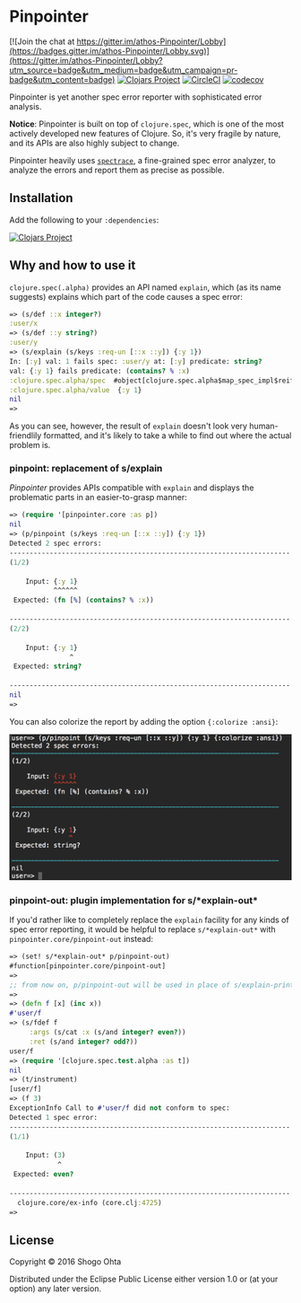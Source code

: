 # Pinpointer

[![Join the chat at https://gitter.im/athos-Pinpointer/Lobby](https://badges.gitter.im/athos-Pinpointer/Lobby.svg)](https://gitter.im/athos-Pinpointer/Lobby?utm_source=badge&utm_medium=badge&utm_campaign=pr-badge&utm_content=badge)
[![Clojars Project](https://img.shields.io/clojars/v/pinpointer.svg)](https://clojars.org/pinpointer)
[![CircleCI](https://circleci.com/gh/athos/Pinpointer.svg?style=shield)](https://circleci.com/gh/athos/Pinpointer)
[![codecov](https://codecov.io/gh/athos/Pinpointer/branch/master/graph/badge.svg)](https://codecov.io/gh/athos/Pinpointer)

Pinpointer is yet another spec error reporter with sophisticated error analysis.

**Notice**: Pinpointer is built on top of `clojure.spec`, which is one of the most actively developed new features of Clojure. So, it's very fragile by nature, and its APIs are also highly subject to change.

Pinpointer heavily uses [`spectrace`](https://github.com/athos/spectrace), a fine-grained spec error analyzer, to analyze the errors and report them as precise as possible.

## Installation

Add the following to your `:dependencies`:

[![Clojars Project](https://clojars.org/pinpointer/latest-version.svg)](http://clojars.org/pinpointer)

## Why and how to use it

`clojure.spec(.alpha)` provides an API named `explain`, which (as its name suggests) explains which part of the code causes a spec error:

```clj
=> (s/def ::x integer?)
:user/x
=> (s/def ::y string?)
:user/y
=> (s/explain (s/keys :req-un [::x ::y]) {:y 1})
In: [:y] val: 1 fails spec: :user/y at: [:y] predicate: string?
val: {:y 1} fails predicate: (contains? % :x)
:clojure.spec.alpha/spec  #object[clojure.spec.alpha$map_spec_impl$reify__695 0x47cb4017 "clojure.spec.alpha$map_spec_impl$reify__695@47cb4017"]
:clojure.spec.alpha/value  {:y 1}
nil
=>
```

As you can see, however, the result of `explain` doesn't look very human-friendlily formatted, and it's likely to take a while to find out where the actual problem is.

### pinpoint: replacement of s/explain

_Pinpointer_ provides APIs compatible with `explain` and displays the problematic parts in an easier-to-grasp manner:

```clj
=> (require '[pinpointer.core :as p])
nil
=> (p/pinpoint (s/keys :req-un [::x ::y]) {:y 1})
Detected 2 spec errors:
----------------------------------------------------------------------
(1/2)

    Input: {:y 1}
           ^^^^^^
 Expected: (fn [%] (contains? % :x))

----------------------------------------------------------------------
(2/2)

    Input: {:y 1}
               ^
 Expected: string?

----------------------------------------------------------------------
nil
=>
```


You can also colorize the report by adding the option `{:colorize :ansi}`:

<img src="doc/images/colorized-pinpoint-result.png" width="630">

### pinpoint-out: plugin implementation for s/\*explain-out\*

If you'd rather like to completely replace the `explain` facility for any kinds of spec error reporting, it would be helpful to replace `s/*explain-out*` with `pinpointer.core/pinpoint-out` instead:

```clj
=> (set! s/*explain-out* p/pinpoint-out)
#function[pinpointer.core/pinpoint-out]
=>
;; from now on, p/pinpoint-out will be used in place of s/explain-printer
=>
=> (defn f [x] (inc x))
#'user/f
=> (s/fdef f
     :args (s/cat :x (s/and integer? even?))
     :ret (s/and integer? odd?))
user/f
=> (require '[clojure.spec.test.alpha :as t])
nil
=> (t/instrument)
[user/f]
=> (f 3)
ExceptionInfo Call to #'user/f did not conform to spec:
Detected 1 spec error:
----------------------------------------------------------------------
(1/1)

    Input: (3)
            ^
 Expected: even?

----------------------------------------------------------------------
  clojure.core/ex-info (core.clj:4725)
=>
```

## License

Copyright © 2016 Shogo Ohta

Distributed under the Eclipse Public License either version 1.0 or (at
your option) any later version.
